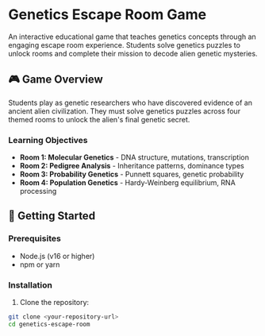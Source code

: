 # Genetics Escape Room Game

An interactive educational game that teaches genetics concepts through an engaging escape room experience. Students solve genetics puzzles to unlock rooms and complete their mission to decode alien genetic mysteries.

## 🎮 Game Overview

Students play as genetic researchers who have discovered evidence of an ancient alien civilization. They must solve genetics puzzles across four themed rooms to unlock the alien's final genetic secret.

### Learning Objectives

- **Room 1: Molecular Genetics** - DNA structure, mutations, transcription
- **Room 2: Pedigree Analysis** - Inheritance patterns, dominance types
- **Room 3: Probability Genetics** - Punnett squares, genetic probability
- **Room 4: Population Genetics** - Hardy-Weinberg equilibrium, RNA processing

## 🚀 Getting Started

### Prerequisites

- Node.js (v16 or higher)
- npm or yarn

### Installation

1. Clone the repository:
```bash
git clone <your-repository-url>
cd genetics-escape-room
